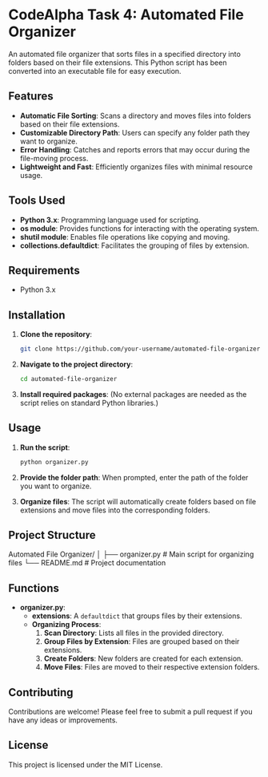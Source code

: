 # CodeAlpha Task 4: Automated File Organizer

An automated file organizer that sorts files in a specified directory into folders based on their file extensions. This Python script has been converted into an executable file for easy execution.

## Features

- **Automatic File Sorting**: Scans a directory and moves files into folders based on their file extensions.
- **Customizable Directory Path**: Users can specify any folder path they want to organize.
- **Error Handling**: Catches and reports errors that may occur during the file-moving process.
- **Lightweight and Fast**: Efficiently organizes files with minimal resource usage.

## Tools Used

- **Python 3.x**: Programming language used for scripting.
- **os module**: Provides functions for interacting with the operating system.
- **shutil module**: Enables file operations like copying and moving.
- **collections.defaultdict**: Facilitates the grouping of files by extension.

## Requirements

- Python 3.x

## Installation

1. **Clone the repository**:
    ```bash
    git clone https://github.com/your-username/automated-file-organizer.git
    ```
   
2. **Navigate to the project directory**:
    ```bash
    cd automated-file-organizer
    ```

3. **Install required packages**:
    (No external packages are needed as the script relies on standard Python libraries.)

## Usage

1. **Run the script**:
    ```bash
    python organizer.py
    ```
   
2. **Provide the folder path**: When prompted, enter the path of the folder you want to organize.

3. **Organize files**: The script will automatically create folders based on file extensions and move files into the corresponding folders.

## Project Structure

Automated File Organizer/
│
├── organizer.py # Main script for organizing files
└── README.md # Project documentation


## Functions

- **organizer.py**:
  - **extensions**: A `defaultdict` that groups files by their extensions.
  - **Organizing Process**:
    1. **Scan Directory**: Lists all files in the provided directory.
    2. **Group Files by Extension**: Files are grouped based on their extensions.
    3. **Create Folders**: New folders are created for each extension.
    4. **Move Files**: Files are moved to their respective extension folders.

## Contributing

Contributions are welcome! Please feel free to submit a pull request if you have any ideas or improvements.

## License

This project is licensed under the MIT License.
